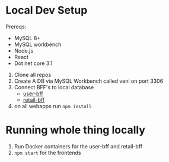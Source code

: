 # Local Dev Setup

Prereqs:
 * MySQL 8+
 * MySQL workbench
 * Node.js
 * React
 * Dot net core 3.1

1. Clone all repos
2. Create A DB via MySQL Workbench called veni on port 3306
3. Connect BFF's to local database
    - [user-bff](https://github.com/veni-nz/user-bff/blob/master/code/Services/DBContext.cs#L15)
    - [retail-bff ](https://github.com/veni-nz/retail-bff/blob/master/code/Services/DBContext.cs#L15)
4. on all webapps run ```npm install``` 

# Running whole thing locally

1. Run Docker containers for the user-bff and retail-bff
2. ```npm start``` for the frontends